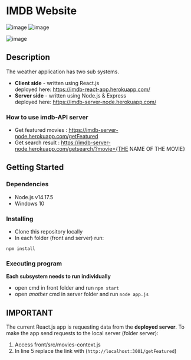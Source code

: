 # IMDB Website
![image](https://img.shields.io/badge/React-20232A?style=for-the-badge&logo=react&logoColor=61DAFB)
![image](https://img.shields.io/badge/Node.js-339933?style=for-the-badge&logo=nodedotjs&logoColor=white)

![image](website.gif)

## Description

The weather application has two sub systems.  
* **Client side** - written using React.js  
deployed here: https://imdb-react-app.herokuapp.com/ 
* **Server side** - written using Node.js & Express  
deployed here: https://imdb-server-node.herokuapp.com/

### How to use imdb-API server
* Get featured movies : https://imdb-server-node.herokuapp.com/getFeatured
* Get search result : https://imdb-server-node.herokuapp.com/getsearch/?movie={THE NAME OF THE MOVIE}


## Getting Started

### Dependencies

* Node.js v14.17.5
* Windows 10

### Installing

* Clone this repository locally
* In each folder (front and server) run:
```
npm install
```

### Executing program

**Each subsystem needs to run individually**
* open cmd in front folder and run 
```npm start```
* open *another* cmd in server folder and run
```node app.js```

## IMPORTANT

The current React.js app is requesting data from the **deployed server**.
To make the app send requests to the local server (folder server):  
1. Access front/src/movies-context.js
2. In line 5 replace the link with (`http://localhost:3001/getFeatured`)
